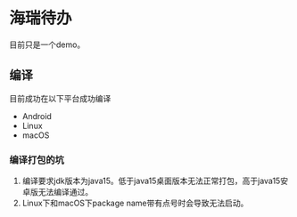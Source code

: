 # 海瑞待办

目前只是一个demo。

## 编译

目前成功在以下平台成功编译

- Android
- Linux
- macOS

### 编译打包的坑

1. 编译要求jdk版本为java15。低于java15桌面版本无法正常打包，高于java15安卓版无法编译通过。
2. Linux下和macOS下package name带有点号时会导致无法启动。